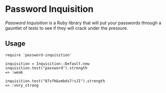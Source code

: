 Password Inquisition
====================

_Password Inquisition_ is a Ruby library that will put your passwords 
through a gauntlet of tests to see if they will crack under the
pressure.

Usage
-----

    require 'password-inquisition'

    inquisition = Inquisition::Default.new
    inquisition.test("password").strength
    => :weak

    inquisition.test("87sfH&xmbds7!sJI").strength
    => :very_strong
